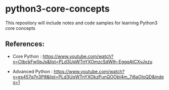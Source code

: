 # python3-core-concepts

This repository will include notes and code samples for learning Python3 core concepts

## References:

- Core Python : https://www.youtube.com/watch?v=CtbckFw0pJs&list=PLd3UqWTnYXOmzcSdWIh-EggqAtCXvJxzu

- Advanced Python : https://www.youtube.com/watch?v=es457q7n3P8&list=PLd3UqWTnYXOkzPunQOObl4m_7i6aOIoQD&index=1